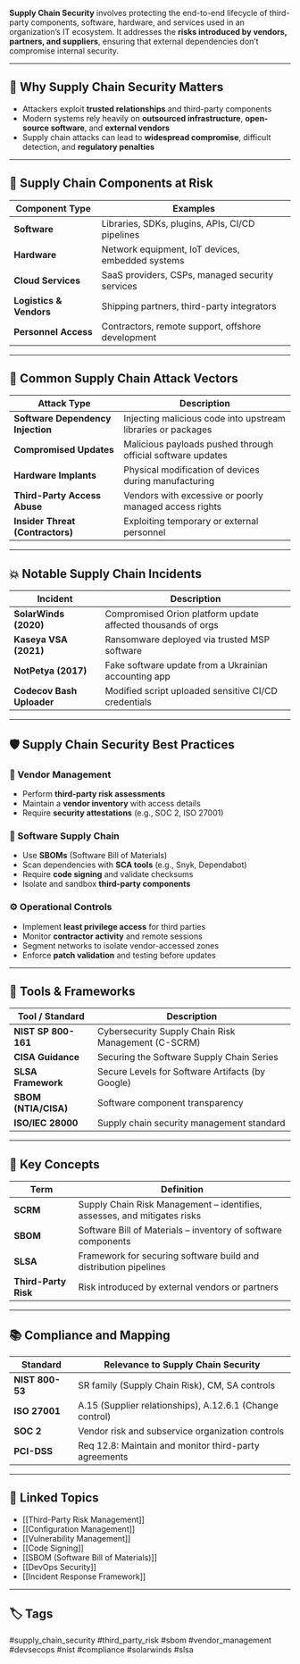 **Supply Chain Security** involves protecting the end-to-end lifecycle of third-party components, software, hardware, and services used in an organization’s IT ecosystem. It addresses the **risks introduced by vendors, partners, and suppliers**, ensuring that external dependencies don’t compromise internal security.

---

## 🎯 Why Supply Chain Security Matters

- Attackers exploit **trusted relationships** and third-party components
- Modern systems rely heavily on **outsourced infrastructure**, **open-source software**, and **external vendors**
- Supply chain attacks can lead to **widespread compromise**, difficult detection, and **regulatory penalties**

---

## 🧱 Supply Chain Components at Risk

| Component Type         | Examples                                              |
|------------------------|-------------------------------------------------------|
| **Software**           | Libraries, SDKs, plugins, APIs, CI/CD pipelines       |
| **Hardware**           | Network equipment, IoT devices, embedded systems      |
| **Cloud Services**     | SaaS providers, CSPs, managed security services       |
| **Logistics & Vendors**| Shipping partners, third-party integrators            |
| **Personnel Access**   | Contractors, remote support, offshore development     |

---

## 🚨 Common Supply Chain Attack Vectors

| Attack Type              | Description                                                       |
|--------------------------|-------------------------------------------------------------------|
| **Software Dependency Injection** | Injecting malicious code into upstream libraries or packages |
| **Compromised Updates** | Malicious payloads pushed through official software updates       |
| **Hardware Implants**   | Physical modification of devices during manufacturing             |
| **Third-Party Access Abuse** | Vendors with excessive or poorly managed access rights         |
| **Insider Threat (Contractors)** | Exploiting temporary or external personnel                    |

---

## 💥 Notable Supply Chain Incidents

| Incident       | Description                                                  |
|----------------|--------------------------------------------------------------|
| **SolarWinds (2020)** | Compromised Orion platform update affected thousands of orgs |
| **Kaseya VSA (2021)** | Ransomware deployed via trusted MSP software            |
| **NotPetya (2017)**   | Fake software update from a Ukrainian accounting app    |
| **Codecov Bash Uploader** | Modified script uploaded sensitive CI/CD credentials |

---

## 🛡️ Supply Chain Security Best Practices

### 🔐 Vendor Management

- Perform **third-party risk assessments**
- Maintain a **vendor inventory** with access details
- Require **security attestations** (e.g., SOC 2, ISO 27001)

### 🧪 Software Supply Chain

- Use **SBOMs** (Software Bill of Materials)
- Scan dependencies with **SCA tools** (e.g., Snyk, Dependabot)
- Require **code signing** and validate checksums
- Isolate and sandbox **third-party components**

### ⚙️ Operational Controls

- Implement **least privilege access** for third parties
- Monitor **contractor activity** and remote sessions
- Segment networks to isolate vendor-accessed zones
- Enforce **patch validation** and testing before updates

---

## 🧰 Tools & Frameworks

| Tool / Standard     | Description                                          |
|---------------------|------------------------------------------------------|
| **NIST SP 800-161** | Cybersecurity Supply Chain Risk Management (C-SCRM) |
| **CISA Guidance**   | Securing the Software Supply Chain Series           |
| **SLSA Framework**  | Secure Levels for Software Artifacts (by Google)    |
| **SBOM (NTIA/CISA)**| Software component transparency                     |
| **ISO/IEC 28000**   | Supply chain security management standard           |

---

## 🏁 Key Concepts

| Term      | Definition                                                                 |
|-----------|----------------------------------------------------------------------------|
| **SCRM**  | Supply Chain Risk Management – identifies, assesses, and mitigates risks  |
| **SBOM**  | Software Bill of Materials – inventory of software components             |
| **SLSA**  | Framework for securing software build and distribution pipelines          |
| **Third-Party Risk** | Risk introduced by external vendors or partners                |

---

## 📚 Compliance and Mapping

| Standard        | Relevance to Supply Chain Security                 |
|-----------------|----------------------------------------------------|
| **NIST 800-53** | SR family (Supply Chain Risk), CM, SA controls     |
| **ISO 27001**   | A.15 (Supplier relationships), A.12.6.1 (Change control) |
| **SOC 2**       | Vendor risk and subservice organization controls   |
| **PCI-DSS**     | Req 12.8: Maintain and monitor third-party agreements |

---

## 🔗 Linked Topics

- [[Third-Party Risk Management]]
- [[Configuration Management]]
- [[Vulnerability Management]]
- [[Code Signing]]
- [[SBOM (Software Bill of Materials)]]
- [[DevOps Security]]
- [[Incident Response Framework]]

---

## 🏷 Tags

#supply_chain_security #third_party_risk #sbom #vendor_management #devsecops #nist #compliance #solarwinds #slsa
